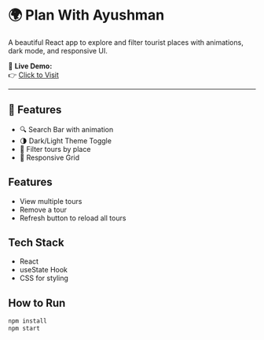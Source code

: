 # 🌍 Plan With Ayushman

A beautiful React app to explore and filter tourist places with animations, dark mode, and responsive UI.

🚀 **Live Demo:**  
👉 [Click to Visit](https://plan-with-ayushman.netlify.app)

---

## 🧩 Features

- 🔍 Search Bar with animation
- 🌗 Dark/Light Theme Toggle
- 🧭 Filter tours by place
- 📱 Responsive Grid


## Features

- View multiple tours
- Remove a tour
- Refresh button to reload all tours

## Tech Stack

- React
- useState Hook
- CSS for styling

## How to Run

```bash
npm install
npm start

